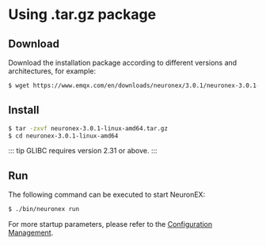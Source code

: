 # Using .tar.gz package

## Download

Download the installation package according to different versions and architectures, for example:

```bash
$ wget https://www.emqx.com/en/downloads/neuronex/3.0.1/neuronex-3.0.1-linux-amd64.tar.gz
```

## Install

```bash
$ tar -zxvf neuronex-3.0.1-linux-amd64.tar.gz
$ cd neuronex-3.0.1-linux-amd64
```

::: tip 
GLIBC requires version 2.31 or above.
:::

## Run

The following command can be executed to start NeuronEX:

```bash
$ ./bin/neuronex run
```

For more startup parameters, please refer to the [Configuration Management](../admin/conf-management.md).
